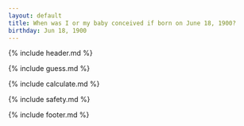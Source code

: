 ```yaml
---
layout: default
title: When was I or my baby conceived if born on June 18, 1900?
birthday: Jun 18, 1900
---
```


{% include header.md %}

{% include guess.md %}

{% include calculate.md %}

{% include safety.md %}

{% include footer.md %}



